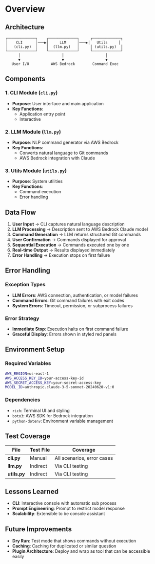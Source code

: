 # Overview

## Architecture

```
┌─────────────┐    ┌─────────────┐     ┌─────────────┐
│    CLI      │───▶│     LLM     │───▶│   Utils     │
│   (cli.py)  │    │  (llm.py)   │     │ (utils.py)  │
└─────────────┘    └─────────────┘     └─────────────┘
      │                   │                   │
      ▼                   ▼                   ▼
   User I/O          AWS Bedrock        Command Exec
```

## Components

### 1. CLI Module (`cli.py`)
- **Purpose**: User interface and main application
- **Key Functions**:
  - Application entry point
  - Interactive

### 2. LLM Module (`llm.py`)
- **Purpose**: NLP command generator via AWS Bedrock
- **Key Functions**:
  - Converts natural language to Git commands
  - AWS Bedrock integration with Claude

### 3. Utils Module (`utils.py`)
- **Purpose**: System utilities
- **Key Functions**:
  - Command execution
  - Error handling

## Data Flow

1. **User Input** → CLI captures natural language description
2. **LLM Processing** → Description sent to AWS Bedrock Claude model
3. **Command Generation** → LLM returns structured Git commands
4. **User Confirmation** → Commands displayed for approval
5. **Sequential Execution** → Commands executed one by one
6. **Real-time Output** → Results displayed immediately
7. **Error Handling** → Execution stops on first failure

## Error Handling

### Exception Types
- **LLM Errors**: AWS connection, authentication, or model failures
- **Command Errors**: Git command failures with exit codes
- **System Errors**: Timeout, permission, or subprocess failures

### Error Strategy
- **Immediate Stop**: Execution halts on first command failure
- **Graceful Display**: Errors shown in styled red panels

## Environment Setup

### Required Variables
```bash
AWS_REGION=us-east-1
AWS_ACCESS_KEY_ID=your-access-key-id
AWS_SECRET_ACCESS_KEY=your-secret-access-key
MODEL_ID=anthropic.claude-3-5-sonnet-20240620-v1:0
```

### Dependencies
- `rich`: Terminal UI and styling
- `boto3`: AWS SDK for Bedrock integration  
- `python-dotenv`: Environment variable management

## Test Coverage
| File | Test File | Coverage |
|------|-----------|----------|
| **cli.py** | Manual |  All scenarios, error cases |
| **llm.py** | Indirect |  Via CLI testing |
| **utils.py** | Indirect | Via CLI testing |

## Lessons Learned

- **CLI**: Interactive console with automatic sub process
- **Prompt Engineering**: Prompt to restrict model response
- **Scalability**: Extensible to be console assistant

## Future Improvements
- **Dry Run**: Test mode that shows commands without execution
- **Caching**: Caching for duplicated or similar question
- **Plugin Architecture**: Deploy and wrap as tool that can be accessible easily
